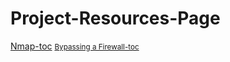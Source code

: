 # Project-Resources-Page



<medium><a href='https://nmap.org/'>Nmap-toc</a></medium>
  <small><a href='https://nmap.org/book/firewall-subversion.html'>Bypassing a Firewall-toc</a></small>

